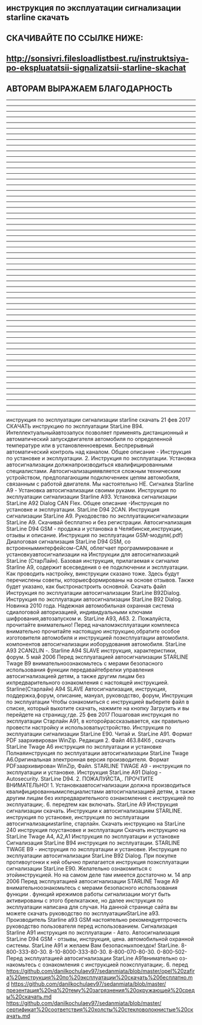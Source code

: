 инструкция по эксплуатации сигнализации starline скачать
--------------------------------------------------
СКАЧИВАЙТЕ ПО ССЫЛКЕ НИЖЕ:
--------------------------------------------------
http://sonsivri.filesloadlistbest.ru/instruktsiya-po-ekspluatatsii-signalizatsii-starline-skachat
--------------------------------------------------
АВТОРАМ ВЫРАЖАЕМ БЛАГОДАРНОСТЬ
--------------------------------------------------
--------------------------------------------------
--------------------------------------------------
--------------------------------------------------
--------------------------------------------------
--------------------------------------------------
--------------------------------------------------
--------------------------------------------------
--------------------------------------------------
--------------------------------------------------
--------------------------------------------------
--------------------------------------------------
--------------------------------------------------
--------------------------------------------------
--------------------------------------------------
--------------------------------------------------
--------------------------------------------------
--------------------------------------------------
--------------------------------------------------
--------------------------------------------------
--------------------------------------------------
--------------------------------------------------
--------------------------------------------------
--------------------------------------------------
--------------------------------------------------
--------------------------------------------------
--------------------------------------------------
--------------------------------------------------
--------------------------------------------------
--------------------------------------------------
--------------------------------------------------
--------------------------------------------------
--------------------------------------------------
--------------------------------------------------
--------------------------------------------------
--------------------------------------------------
--------------------------------------------------
--------------------------------------------------
--------------------------------------------------
--------------------------------------------------
--------------------------------------------------
--------------------------------------------------
--------------------------------------------------
--------------------------------------------------
--------------------------------------------------
--------------------------------------------------
--------------------------------------------------
--------------------------------------------------
--------------------------------------------------
--------------------------------------------------
--------------------------------------------------
--------------------------------------------------
--------------------------------------------------
--------------------------------------------------
--------------------------------------------------
--------------------------------------------------
--------------------------------------------------
инструкция по эксплуатации сигнализации starline скачать 21 фев 2017  СКАЧАТЬ инструкцию по эксплуатации StarLine B94. Интеллектуальныйавтозапуск позволяет применять дистанционный и автоматический запускдвигателя автомобиля по определенной температуре или в установленноевремя. Беспрерывный автоматический контроль над каналом. Общее описание - Инструкция по установке и эксплуатации. 2. Инструкция по эксплуатации. Установка автосигнализации должнапроизводиться квалифицированными специалистами. Автосигнализацияявляется сложным техническим устройством, предполагающим подключениек цепям автомобиля, связанным с работой двигателя. Мы настоятельно НЕ. Сигналка Starline A9 - Установка автосигнализации своими руками. Инструкция по эксплуатации сигнализации Starline A93. Установка сигнализации StarLine A92 Dialog CAN Flex. Общее описание -Инструкция по установке и эксплуатации. StarLine D94 2CAN. Инструкция сигнализации StarLine A9. Рукодовство по эксплуатациисигнализации StarLine A9. Скачивай бесплатно и без регистрации. Автосигнализация StarLine D94 GSM - продажа и установка в Челябинске,инструкции, отзывы и описание.  Инструкция по эксплуатации GSM-модуля(.pdf)  Диалоговая сигнализация StarLine D94 GSM, со встроенныминтерфейсом-CAN, облегчает программирование и установкуавтосигнализации на
Инструкции для автосигнализаций StarLine (СтарЛайн). Базовая инструкция, прилагаемая к сигналке Starline A9, содержит всесведения о ее подключении и эксплуатации. Как проводить настройку, винструкции сказано тоже. Здесь будут перечислены советы, которыесформированы на основе отзывов. Также будет указано, как быстронастроить основной. Скачать файл Инструкция по эксплуатации автосигнализации StarLine B92Dialog. Инструкция по эксплуатации автосигнализации StarLine B92 Dialog. Новинка 2010 года. Надежная автомобильная охранная система сдиалоговой авторизацией, индивидуальными ключами шифрования,автозапуском и. StarLine A93, A63. 2. Пожалуйста, прочитайте внимательно! Перед началомэксплуатации комплекса внимательно прочитайте настоящую инструкцию,обратите особое  изготовителя автомобиля и инструкцией поэксплуатации автомобиля.  компонентов автосигнализации иоборудования автомобиля. StarLine A93 2CAN2LIN -. Starline A94 SLAVE инструкция, характеристики, форум. 5 май 2006  Перед эксплуатацией автосигнализации STARLINE Twage B9 внимательноознакомьтесь с мерами безопасного использования функции  передавайтебрелки управления автосигнализацией детям, а также другим лицам без ихпредварительного ознакомления с настоящей инструкцией. Starline(Старлайн) A94 SLAVE Автосигнализация, инструкция, поддержка,форум, описание, мануал, руководство, форум, Инструкция по эксплуатации Чтобы ознакомиться с инструкцией выберите файл в списке, который выхотите скачать, нажмите на кнопку Загрузить и вы перейдете на страницу,где. 25 фев 2017  Пошаговая инструкция по эксплуатации Старлайн А91, в которойрассказывается, как правильно провести настройку и использоватьустройство.
Инструкция по эксплуатации сигнализации StarLine E90. Читай и. StarLine А91. Формат PDF заархивирован WinZip. Редакция 2. Файл  463.84Кб , скачать StarLine Twage A6 инструкция по эксплуатации и установке Полнаяинструкция по эксплуатации автосигнализации StarLine Twage А6.Оригинальная электронная версия производителя. Формат PDFзаархивирован WinZip, Файл. STARLINE TWAGE A9 - инструкция по эксплуатации и установке. Инструкция StarLine A91 Dialog - Autosecurity. StarLine D94. 2. ПОЖАЛУЙСТА,. ПРОЧТИТЕ ВНИМАТЕЛЬНО! 1. Установкаавтосигнализации должна производиться квалифицированнымиспециалистами  автосигнализацией детям, а также другим лицам без ихпредварительного ознакомления с инструкцией по эксплуатации;. 6. передтем как включать. StarLine A9  Инструкция сигнализации скачать. Инструкции к автосигнализациям STARLINE. инструкция по установке, инструкция по эксплуатации автосигнализацииstarline, старлайн.  Скачать инструкцию на StarLine 240 инструкция поустановке и эксплуатации  Скачать инструкцию на StarLine Twage A4, A2,A1 Инструкция по эксплуатации и установке
Сигнализация StarLine B94 инструкция по эксплуатации. STARLINE TWAGE B9 - инструкция по эксплуатации и установке. Инструкция по эксплуатации автосигнализации StarLine B92 Dialog. При покупке противоугонки к ней обычно прилагается инструкция поэксплуатации сигнализации StarLine E90. Желательно ознакомиться с этойинструкцией. Но на самом деле там имеется достаточно м. 14 апр 2006  Перед эксплуатацией автосигнализации STARLINE Twage A9 внимательноознакомьтесь с мерами безопасного использования функции . функций ирежимов работы сигнализации могут быть активированы с этого брелкатакже, но далее инструкция по эксплуатации написана для случая. На данной странице сайта вы можете скачать руководство по эксплуатацииStarLine a93. Производитель Starline a93 GSM настоятельно рекомендуетпрочесть руководство пользователя перед использованием. Сигнализация Starline A91 инструкция по эксплуатации - Авто. Автосигнализация StarLine D94 GSM - отзывы, инструкция, цена. автомобильной охранной системы. StarLine А91 и желаем Вам безопасныхпоездок! StarLine. 8-800-333-80-30. 8-10-8000-333-80-30. 8-800-070-80-30. 0-800-502-  Перед эксплуатацией автосигнализации StarLine A91внимательно оз- накомьтесь с  ознакомления с инструкцией поэксплуатации;. 6. перед
https://github.com/danilkochulaev97/sedanmiata/blob/master/opel%20zafira%20инструкция%20по%20эксплуатации%20скачать%20бесплатно.md
https://github.com/danilkochulaev97/sedanmiata/blob/master/презентация%20на%20тему%20загрязнения%20окружающей%20среды%20скачать.md
https://github.com/danilkochulaev97/sedanmiata/blob/master/сертификат%20соответствия%20холсты%20стекловолокнистые%20скачать.md